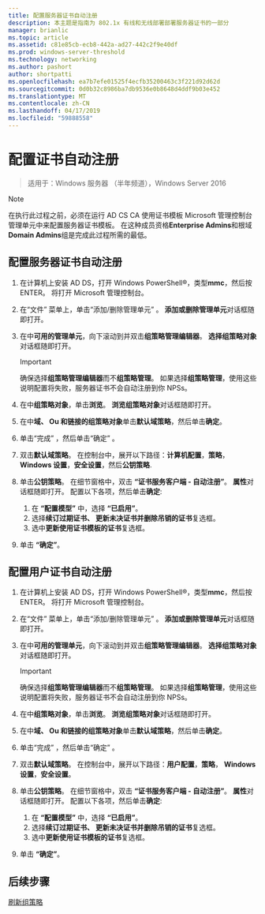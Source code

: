 ```yaml
---
title: 配置服务器证书自动注册
description: 本主题是指南为 802.1x 有线和无线部署部署服务器证书的一部分
manager: brianlic
ms.topic: article
ms.assetid: c81e85cb-ecb8-442a-ad27-442c2f9e40df
ms.prod: windows-server-threshold
ms.technology: networking
ms.author: pashort
author: shortpatti
ms.openlocfilehash: ea7b7efe01525f4ecfb35200463c3f221d92d62d
ms.sourcegitcommit: 0d0b32c8986ba7db9536e0b8648d4ddf9b03e452
ms.translationtype: MT
ms.contentlocale: zh-CN
ms.lasthandoff: 04/17/2019
ms.locfileid: "59888558"
---
```

# <a name="configure-certificate-auto-enrollment"></a>配置证书自动注册

>适用于：Windows 服务器 （半年频道），Windows Server 2016

> [!NOTE]
> 在执行此过程之前，必须在运行 AD CS CA 使用证书模板 Microsoft 管理控制台管理单元中来配置服务器证书模板。
在这种成员资格**Enterprise Admins**和根域**Domain Admins**组是完成此过程所需的最低。

## <a name="configure-server-certificate-auto-enrollment"></a>配置服务器证书自动注册

1. 在计算机上安装 AD DS，打开 Windows PowerShell&reg;，类型**mmc**，然后按 ENTER。 将打开 Microsoft 管理控制台。
2. 在“文件”  菜单上，单击“添加/删除管理单元” 。 **添加或删除管理单元**对话框随即打开。
3. 在中**可用的管理单元**，向下滚动到并双击**组策略管理编辑器**。 **选择组策略对象**对话框随即打开。

     > [!IMPORTANT]
     > 确保选择**组策略管理编辑器**而不**组策略管理**。 如果选择**组策略管理**，使用这些说明配置将失败，服务器证书不会自动注册到你 NPSs。

4. 在中**组策略对象**，单击**浏览**。 **浏览组策略对象**对话框随即打开。
5. 在中**域、 Ou 和链接的组策略对象**单击**默认域策略**，然后单击**确定**。
6. 单击“完成” ，然后单击“确定” 。
7. 双击**默认域策略**。 在控制台中，展开以下路径：**计算机配置**，**策略**， **Windows 设置**，**安全设置**，然后**公钥策略**.
8. 单击**公钥策略**。 在细节窗格中，双击 **“证书服务客户端 - 自动注册”**。 **属性**对话框随即打开。 配置以下各项，然后单击**确定**:

     1. 在 **“配置模型”** 中，选择 **“已启用”**。
     2. 选择**续订过期证书、 更新未决证书并删除吊销的证书**复选框。
     3. 选中**更新使用证书模板的证书**复选框。

9. 单击 **“确定”**。

## <a name="configure-user-certificate-auto-enrollment"></a>配置用户证书自动注册

1. 在计算机上安装 AD DS，打开 Windows PowerShell&reg;，类型**mmc**，然后按 ENTER。 将打开 Microsoft 管理控制台。
2. 在“文件”  菜单上，单击“添加/删除管理单元” 。 **添加或删除管理单元**对话框随即打开。
3. 在中**可用的管理单元**，向下滚动到并双击**组策略管理编辑器**。 **选择组策略对象**对话框随即打开。

     > [!IMPORTANT]
     > 确保选择**组策略管理编辑器**而不**组策略管理**。 如果选择**组策略管理**，使用这些说明配置将失败，服务器证书不会自动注册到你 NPSs。

4. 在中**组策略对象**，单击**浏览**。 **浏览组策略对象**对话框随即打开。
5. 在中**域、 Ou 和链接的组策略对象**单击**默认域策略**，然后单击**确定**。
6. 单击“完成” ，然后单击“确定” 。
7. 双击**默认域策略**。 在控制台中，展开以下路径：**用户配置**，**策略**， **Windows 设置**，**安全设置**。
8. 单击**公钥策略**。 在细节窗格中，双击 **“证书服务客户端 - 自动注册”**。 **属性**对话框随即打开。 配置以下各项，然后单击**确定**:

     1. 在 **“配置模型”** 中，选择 **“已启用”**。
     2. 选择**续订过期证书、 更新未决证书并删除吊销的证书**复选框。
     3. 选中**更新使用证书模板的证书**复选框。

9. 单击 **“确定”**。

## <a name="next-steps"></a>后续步骤

[刷新组策略](refresh-group-policy.md)

